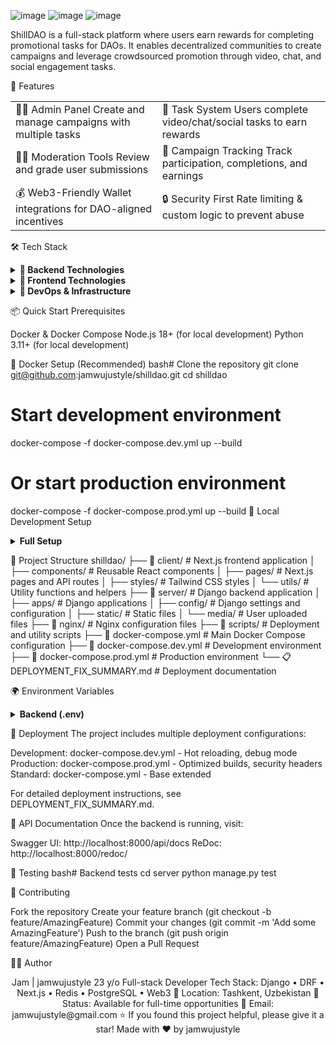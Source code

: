 
![image](https://github.com/user-attachments/assets/f5cab88b-9c14-42c4-b40a-86bca8aa1831)
![image](https://github.com/user-attachments/assets/67b7252d-07b3-4cf0-8c7e-d7c2deadd914)
![image](https://github.com/user-attachments/assets/2ef6aa1f-711e-487c-87c5-905b6a3bd2b6)



ShillDAO is a full-stack platform where users earn rewards for completing promotional tasks for DAOs. It enables decentralized communities to create campaigns and leverage crowdsourced promotion through video, chat, and social engagement tasks.


🚀 Features
<table>
<tr>
<td>
🧑‍💼 Admin Panel
Create and manage campaigns with multiple tasks
</td>
<td>
🎯 Task System
Users complete video/chat/social tasks to earn rewards
</td>
</tr>
<tr>
<td>
👨‍⚖️ Moderation Tools
Review and grade user submissions
</td>
<td>
🧾 Campaign Tracking
Track participation, completions, and earnings
</td>
</tr>
<tr>
<td>
💰 Web3-Friendly
Wallet integrations for DAO-aligned incentives
</td>
<td>
🔒 Security First
Rate limiting & custom logic to prevent abuse
</td>
</tr>
</table>

🛠 Tech Stack
<details>
<summary><b>🔧 Backend Technologies</b></summary>

Framework: Python + Django REST Framework
Database: PostgreSQL
Cache & Queue: Redis + Celery for background jobs
Authentication: JWT for secure authentication
API: RESTful endpoints with comprehensive documentation

</details>
<details>
<summary><b>🎨 Frontend Technologies</b></summary>

Framework: Next.js + TypeScript
Data Fetching: TanStack Query for efficient data management
Styling: Tailwind CSS for responsive design
HTTP Client: Axios with js-cookie for API/session handling
State Management: React hooks + TanStack Query

</details>
<details>
<summary><b>🚀 DevOps & Infrastructure</b></summary>

Reverse Proxy: Nginx configuration
CDN: Cloudflare integration
Containerization: Docker + Docker Compose
Environment: Multi-stage deployment (dev/prod)
Security: Rate limiting, CORS, environment variables

</details>

📦 Quick Start
Prerequisites

Docker & Docker Compose
Node.js 18+ (for local development)
Python 3.11+ (for local development)

🐳 Docker Setup (Recommended)
bash# Clone the repository
git clone git@github.com:jamwujustyle/shilldao.git
cd shilldao

# Start development environment
docker-compose -f docker-compose.dev.yml up --build

# Or start production environment
docker-compose -f docker-compose.prod.yml up --build
🔧 Local Development Setup
<details>
<summary><b>Full Setup</b></summary>
cp .env.example .env  # Configure your environment variables
run start-dev.sh script to start all containers 
</details>


📂 Project Structure
shilldao/
├── 📁 client/                    # Next.js frontend application
│   ├── components/               # Reusable React components
│   ├── pages/                   # Next.js pages and API routes
│   ├── styles/                  # Tailwind CSS styles
│   └── utils/                   # Utility functions and helpers
├── 📁 server/                   # Django backend application
│   ├── apps/                    # Django applications
│   ├── config/                  # Django settings and configuration
│   ├── static/                  # Static files
│   └── media/                   # User uploaded files
├── 📁 nginx/                    # Nginx configuration files
├── 📁 scripts/                  # Deployment and utility scripts
├── 🐳 docker-compose.yml        # Main Docker Compose configuration
├── 🐳 docker-compose.dev.yml    # Development environment
├── 🐳 docker-compose.prod.yml   # Production environment
└── 📋 DEPLOYMENT_FIX_SUMMARY.md # Deployment documentation

🌍 Environment Variables
<details>
<summary><b>Backend (.env)</b></summary>
env# Database


# Redis
REDIS_URL=redis://localhost:6379

# Security
SECRET_KEY=your-django-secret-key


# Web3 (if applicable)
NEXT_PUBLIC_WALLET_CONNECT_PROJECT_ID=your-project-id
</details>

🚀 Deployment
The project includes multiple deployment configurations:

Development: docker-compose.dev.yml - Hot reloading, debug mode
Production: docker-compose.prod.yml - Optimized builds, security headers
Standard: docker-compose.yml - Base extended

For detailed deployment instructions, see DEPLOYMENT_FIX_SUMMARY.md.

📝 API Documentation
Once the backend is running, visit:

Swagger UI: http://localhost:8000/api/docs
ReDoc: http://localhost:8000/redoc/


🧪 Testing
bash# Backend tests
cd server
python manage.py test



🤝 Contributing

Fork the repository
Create your feature branch (git checkout -b feature/AmazingFeature)
Commit your changes (git commit -m 'Add some AmazingFeature')
Push to the branch (git push origin feature/AmazingFeature)
Open a Pull Request


👨‍💻 Author
<div align="center">
Jam | jamwujustyle
23 y/o Full-stack Developer
Tech Stack: Django • DRF • Next.js • Redis • PostgreSQL • Web3
📍 Location: Tashkent, Uzbekistan
💼 Status: Available for full-time opportunities
📧 Email: jamwujustyle@gmail.com
⭐ If you found this project helpful, please give it a star!
Made with ❤️ by jamwujustyle
</div>
